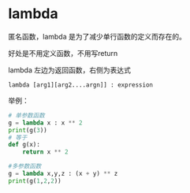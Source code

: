 # lambda

匿名函数，lambda 是为了减少单行函数的定义而存在的。

好处是不用定义函数，不用写return

lambda 左边为返回函数，右侧为表达式

`lambda [arg1][arg2....argn]] : expression`

举例：

```python
# 单参数函数
g = lambda x : x ** 2
print(g(3))
# 等于
def g(x):
    return x ** 2

#多参数函数
g = lambda x,y,z : (x + y) ** z
print(g(1,2,2))

```

